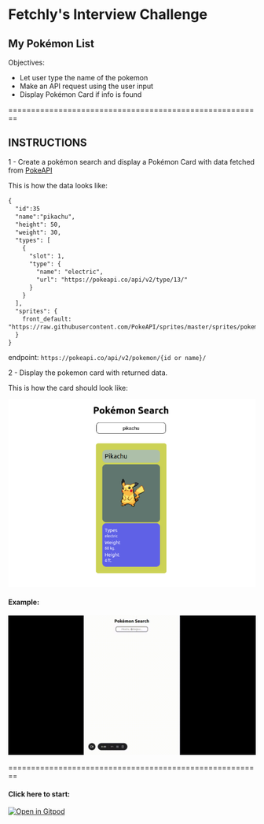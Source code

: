 # Fetchly's Interview Challenge

## My Pokémon List

Objectives:
- Let user type the name of the pokemon
- Make an API request using the user input
- Display Pokémon Card if info is found

========================================================

## INSTRUCTIONS

1 - Create a pokémon search and display a Pokémon Card with data fetched from [PokeAPI](https://pokeapi.co/)

This is how the data looks like:

```
{
  "id":35
  "name":"pikachu",
  "height": 50,
  "weight": 30,
  "types": [
    {
      "slot": 1,
      "type": {
        "name": "electric",
        "url": "https://pokeapi.co/api/v2/type/13/"
      }
    }
  ],
  "sprites": {
    front_default: "https://raw.githubusercontent.com/PokeAPI/sprites/master/sprites/pokemon/25.png"
  }
}
```
endpoint: `https://pokeapi.co/api/v2/pokemon/{id or name}/`

2 - Display the pokemon card with returned data.

This is how the card should look like:

![Pokémon Card](https://raw.githubusercontent.com/ramonfragoso/create-react-app/master/card.png)

#### Example: 


![Example](https://raw.githubusercontent.com/ramonfragoso/create-react-app/master/pokemoncard.gif)

========================================================

#### Click here to start:
[![Open in Gitpod](https://gitpod.io/button/open-in-gitpod.svg)](https://gitpod.io/#https://github.com/ramonfragoso/create-react-app)
